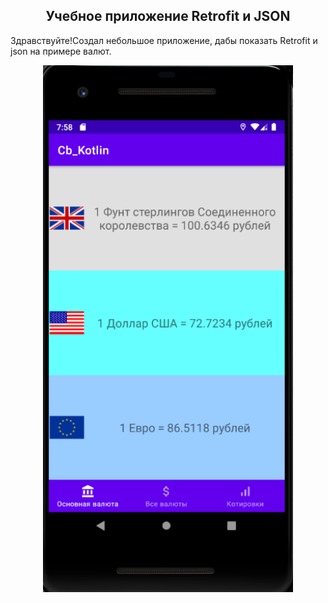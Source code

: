 <div align="center">
  <h2> Учебное приложение Retrofit и JSON
    </div>
  
  Здравствуйте!Создал небольшое приложение, дабы показать Retrofit и json на примере валют.
  </div>
<div align="center">
    <img src="git1.png" width="400px"</img> 
</div>
